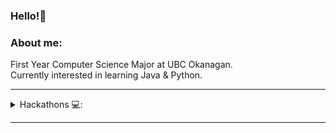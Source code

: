 ### Hello!👋

### About me:
First Year Computer Science Major at UBC Okanagan.<br/>
Currently interested in learning Java & Python.
<br/>

---

<details>
<summary> Hackathons 💻: </summary>
  
<br/>

BC Hacks 4.0  - https://www.cscu.io/bc-hacks-4<br/>


</details>

---


